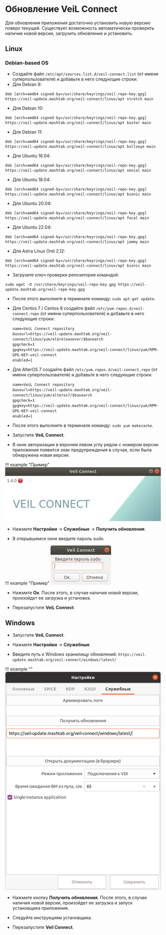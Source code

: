 # Обновление VeiL Connect
Для обновления приложения достаточно установить новую версию поверх текущей.
Существует возможность автоматически проверить наличие новой версии, загрузить обновление и установить.

## Linux
### Debian-based OS
- Создайте файл `/etc/apt/sources.list.d/veil-connect.list` (от имени суперпользователя) и добавьте в него следующие строки:
- Для Debian 9:
```
deb [arch=amd64 signed-by=/usr/share/keyrings/veil-repo-key.gpg] https://veil-update.mashtab.org/veil-connect/linux/apt stretch main
```
- Для Debian 10:
```
deb [arch=amd64 signed-by=/usr/share/keyrings/veil-repo-key.gpg] https://veil-update.mashtab.org/veil-connect/linux/apt buster main
```
- Для Debian 11:
```
deb [arch=amd64 signed-by=/usr/share/keyrings/veil-repo-key.gpg] https://veil-update.mashtab.org/veil-connect/linux/apt bullseye main
```
- Для Ubuntu 16.04:
```
deb [arch=amd64 signed-by=/usr/share/keyrings/veil-repo-key.gpg] https://veil-update.mashtab.org/veil-connect/linux/apt xenial main
```
- Для Ubuntu 18.04:
```
deb [arch=amd64 signed-by=/usr/share/keyrings/veil-repo-key.gpg] https://veil-update.mashtab.org/veil-connect/linux/apt bionic main
```
- Для Ubuntu 20.04:
```
deb [arch=amd64 signed-by=/usr/share/keyrings/veil-repo-key.gpg] https://veil-update.mashtab.org/veil-connect/linux/apt focal main
```
- Для Ubuntu 22.04:
```
deb [arch=amd64 signed-by=/usr/share/keyrings/veil-repo-key.gpg] https://veil-update.mashtab.org/veil-connect/linux/apt jammy main
```
- Для Astra Linux Orel 2.12:
```
deb [arch=amd64 signed-by=/usr/share/keyrings/veil-repo-key.gpg] https://veil-update.mashtab.org/veil-connect/linux/apt bionic main
```
- Загрузите ключ проверки репозитория командой:
```
sudo wget -O /usr/share/keyrings/veil-repo-key.gpg https://veil-update.mashtab.org/veil-repo-key.gpg
```
- После этого выполните в терминале команду: `sudo apt-get update`.

- Для Centos 7 / Centos 8 cоздайте файл `/etc/yum.repos.d/veil-connect.repo` (от имени суперпользователя) и добавьте в него следующие строки:

    `name=VeiL Connect repository`  
    `baseurl=https://veil-update.mashtab.org/veil-connect/linux/yum/el$releasever/$basearch`  
    `gpgcheck=1`  
    `gpgkey=https://veil-update.mashtab.org/veil-connect/linux/yum/RPM-GPG-KEY-veil-connect`  
    `enabled=1`  

- Для AlterOS 7 cоздайте файл `/etc/yum.repos.d/veil-connect.repo` (от имени суперпользователя) и добавьте в него следующие строки:

    `name=VeiL Connect repository`  
    `baseurl=https://veil-update.mashtab.org/veil-connect/linux/yum/alteros7/$basearch`  
    `gpgcheck=1`  
    `gpgkey=https://veil-update.mashtab.org/veil-connect/linux/yum/RPM-GPG-KEY-veil-connect`  
    `enabled=1`  

- После этого выполните в терминале команду: `sudo yum makecache`.

- Запустите **VeiL Connect**.

- В окне авторизации в верхнем левом углу рядом с номером версии приложения появится знак предупреждения
в случае, если была обнаружена новая версия.

!!! example "Пример"
    ![image](../_assets/vdi/thin_client/new_version_available.png)

- Нажмите **Настройки** -> **Служебные** -> **Получить обновления**.

- В открывшемся окне введите пароль sudo.

!!! example "Пример"
    ![image](../_assets/vdi/thin_client/sudo_pass_window.png)

- Нажмите **Ок**. После этого, в случае наличия новой версии, произойдет ее загрузка и установка.

- Перезапустите **VeiL Connect**.


## Windows

- Запустите **VeiL Connect**.

- Нажмите **Настройки** -> **Служебные**.

- Введите путь к Windows хранилищу обновлений: `https://veil-update.mashtab.org/veil-connect/windows/latest/`

!!! example ""
    ![image](../_assets/vdi/thin_client/windows_updates_url.png)

- Нажмите кнопку **Получить обновления**. После этого, в случае наличия новой версии, произойдет ее загрузка и
запуск установщика приложения.

- Следуйте инструкциям установщика.

- Перезапустите **Veil Connect**.
